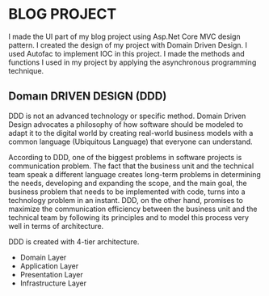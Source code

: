 # BLOG PROJECT

  I made the UI part of my blog project using Asp.Net Core MVC design pattern. I created the design of my project with Domain Driven Design. I used Autofac to implement IOC in this project. I made the methods and functions I used in my project by applying the asynchronous programming technique.

##  Domaın DRIVEN DESIGN (DDD)

  DDD is not an advanced technology or specific method. Domain Driven Design advocates a philosophy of how software should be modeled to adapt it to the digital world by creating real-world business models with a common language (Ubiquitous Language) that everyone can understand.

  According to DDD, one of the biggest problems in software projects is communication problem. The fact that the business unit and the technical team speak a different language creates long-term problems in determining the needs, developing and expanding the scope, and the main goal, the business problem that needs to be implemented with code, turns into a technology problem in an instant. DDD, on the other hand, promises to maximize the communication efficiency between the business unit and the technical team by following its principles and to model this process very well in terms of architecture.

DDD is created with 4-tier architecture.

- Domain Layer
- Application Layer
- Presentation Layer
- Infrastructure Layer


